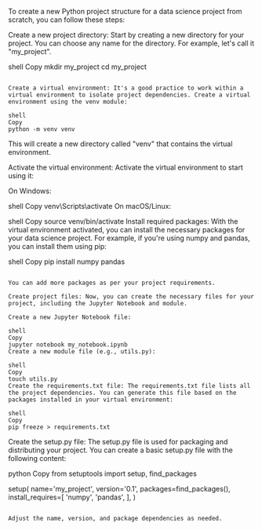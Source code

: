 To create a new Python project structure for a data science project from scratch, you can follow these steps:

Create a new project directory: Start by creating a new directory for your project. You can choose any name for the directory. For example, let's call it "my_project".

shell
Copy
mkdir my_project
cd my_project
```

Create a virtual environment: It's a good practice to work within a virtual environment to isolate project dependencies. Create a virtual environment using the venv module:

shell
Copy
python -m venv venv
```

This will create a new directory called "venv" that contains the virtual environment.

Activate the virtual environment: Activate the virtual environment to start using it:

On Windows:

shell
Copy
venv\Scripts\activate
On macOS/Linux:

shell
Copy
source venv/bin/activate
Install required packages: With the virtual environment activated, you can install the necessary packages for your data science project. For example, if you're using numpy and pandas, you can install them using pip:

shell
Copy
pip install numpy pandas
```

You can add more packages as per your project requirements.

Create project files: Now, you can create the necessary files for your project, including the Jupyter Notebook and module.

Create a new Jupyter Notebook file:

shell
Copy
jupyter notebook my_notebook.ipynb
Create a new module file (e.g., utils.py):

shell
Copy
touch utils.py
Create the requirements.txt file: The requirements.txt file lists all the project dependencies. You can generate this file based on the packages installed in your virtual environment:

shell
Copy
pip freeze > requirements.txt
```

Create the setup.py file: The setup.py file is used for packaging and distributing your project. You can create a basic setup.py file with the following content:

python
Copy
from setuptools import setup, find_packages

setup(
    name='my_project',
    version='0.1',
    packages=find_packages(),
    install_requires=[
        'numpy',
        'pandas',
    ],
)
```

Adjust the name, version, and package dependencies as needed.